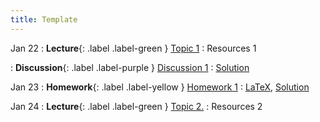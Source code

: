 ```yaml
---
title: Template
---
```


Jan 22
: **Lecture**{: .label .label-green } [Topic 1](link)
    : Resources 1

: **Discussion**{: .label .label-purple } [Discussion 1](link)
    : [Solution](link)

Jan 23
: **Homework**{: .label .label-yellow } [Homework 1](link)
    : [LaTeX](link), [Solution](/assets/homework/link)

Jan 24
: **Lecture**{: .label .label-green } [Topic 2.](/assets/lecture_slides/lec3.pdf)
    : Resources 2
